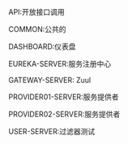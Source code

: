 API:开放接口调用

COMMON:公共的

DASHBOARD:仪表盘

EUREKA-SERVER:服务注册中心

GATEWAY-SERVER: Zuul 

PROVIDER01-SERVER:服务提供者

PROVIDER02-SERVER:服务提供者

USER-SERVER:过滤器测试